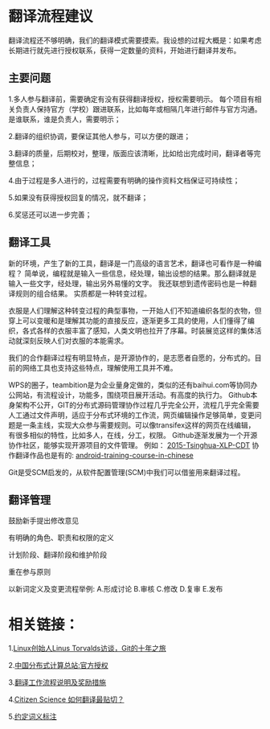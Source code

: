 翻译流程建议
======

翻译流程还不够明确，我们的翻译模式需要摸索。我设想的过程大概是：如果考虑长期进行就先进行授权联系，获得一定数量的资料，开始进行翻译并发布。

主要问题
------

1.多人参与翻译前，需要确定有没有获得翻译授权，授权需要明示。
每个项目有相关负责人保持官方（学校）跟进联系，比如每年或相隔几年进行邮件与官方沟通。是谁联系，谁是负责人，需要明示；

2.翻译的组织协调，要保证其他人参与，可以方便的跟进；

3.翻译的质量，后期校对，整理，版面应该清晰，比如给出完成时间，翻译者等完整信息；

4.由于过程是多人进行的，过程需要有明确的操作资料文档保证可持续性；

5.如果没有获得授权回复的情况，就不翻译；

6.奖惩还可以进一步完善；

翻译工具
------

新的环境，产生了新的工具，翻译是一门高级的语言艺术，翻译也可看作是一种编程？
简单说，编程就是输入一些信息，经处理，输出设想的结果。那么翻译就是输入一些文字，经处理，输出另外易懂的文字。
我还联想到遗传密码也是一种翻译规则的组合结果。
实质都是一种转变过程。

衣服是人们理解这种转变过程的典型事物，一开始人们不知道编织各型的衣物，但穿上可以变暖和是理解其功能的直接反应，逐渐更多工具的使用，人们懂得了编织，各式各样的衣服丰富了感知，人类文明也拉开了序幕。时装展览这样的集体活动就深刻反映人们对衣服的本能需求。

我们的合作翻译过程有明显特点，是开源协作的，是志愿者自愿的，分布式的。目前的网络工具也支持这些特点，理解使用工具并不难。

WPS的圈子，teambition是为企业量身定做的，类似的还有baihui.com等协同办公网站，有流程设计，功能多，围绕项目展开活动。有高度的执行力。
Github本身架构不公开，GIT的分布式源码管理协作过程几乎完全公开，流程几乎完全需要人工通过文件声明，适应于分布式环境的工作流，网页编辑操作足够简单，变更问题是一条主线，实现大众参与需要规则。可以像transifex这样的网页在线编辑，有很多相似的特性，比如多人，在线，分工，权限。
Github逐渐发展为一个开源协作社区，能够实现开源项目的文件管理。
例如：
[2015-Tsinghua-XLP-CDT](https://github.com/guanjj28/2015-Tsinghua-XLP-CDT)
协作翻译作品也是有的:
[android-training-course-in-chinese](https://github.com/kesenhoo/android-training-course-in-chinese)


Git是受SCM启发的，从软件配置管理(SCM)中我们可以借鉴用来翻译过程。

翻译管理
------

鼓励新手提出修改意见

有明确的角色、职责和权限的定义

计划阶段、翻译阶段和维护阶段

重在参与原则

以新词定义及变更流程举例:
A.形成讨论
B.审核
C.修改
D.复审
E.发布

相关链接：
======

1.[Linux创始人Linus Torvalds访谈，Git的十年之旅](http://geek.csdn.net/news/detail/30067)

2.[中国分布式计算总站:官方授权](http://www.equn.com/wiki/中国分布式计算总站:官方授权)

3.[翻译工作流程说明及奖励措施](http://equn.com/forum/thread-36559-1-1.html)

4.[Citizen Science 如何翻译最贴切？](http://equn.com/forum/thread-26124-1-1.html)

5.[约定词义标注](http://equn.com/forum/thread-36560-1-1.html)
